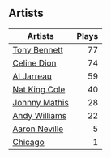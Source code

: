 ## Artists
Artists | Plays 
----- | -----: 
[Tony Bennett](/artists/tony-bennett-2564) | 77
[Celine Dion](/artists/celine-dion-39068) | 74
[Al Jarreau](/artists/al-jarreau-1769) | 59
[Nat King Cole](/artists/nat-king-cole-3428) | 40
[Johnny Mathis](/artists/johnny-mathis-14581) | 28
[Andy Williams](/artists/andy-williams-16425) | 22
[Aaron Neville](/artists/aaron-neville-384) | 5
[Chicago](/artists/chicago-5663) | 1

